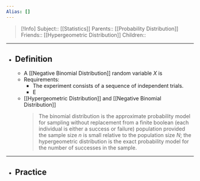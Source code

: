 ```yaml
---
Alias: []
---
```

> [!Info]
> Subject:: [[Statistics]]
> Parents:: [[Probability Distribution]]
> Friends:: [[Hypergeometric Distribution]]
> Children:: 
---
- ## Definition
	- A [[Negative Binomial Distribution]] random variable $X$ is
	- Requirements:
		- The experiment consists of a sequence of independent trials.
		- E
	- [[Hypergeometric Distribution]] and [[Negative Binomial Distribution]]
	  > The binomial distribution is the approximate probability model for sampling without replacement from a finite boolean (each individual is either a success or failure) population provided the sample size $n$ is small relative to the population size $N$; the hypergeometric distribution is the exact probability model for the number of successes in the sample.
---
- ## Practice